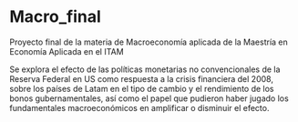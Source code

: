 # Macro_final
Proyecto final de la materia de Macroeconomía aplicada de la Maestría en Economía Aplicada en el ITAM

Se explora el efecto de las políticas monetarias no convencionales de la Reserva Federal en US como respuesta a la crisis financiera del 2008, sobre los países de Latam en el tipo de cambio y el rendimiento de los bonos gubernamentales, así como el papel que pudieron haber jugado los fundamentales macroeconómicos en amplificar o disminuir el efecto.
